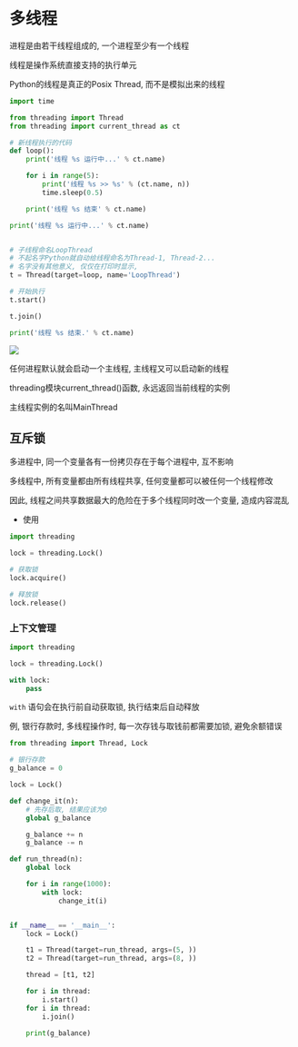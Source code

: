 <!--
 * @Description: 
 * @Version: 1.0
 * @Autor: DaLao
 * @Email:  
 * @Date: 2021-01-26 11:01:43
 * @LastEditors: Please set LastEditors
 * @LastEditTime: 2023-10-28 18:30:27
-->

# 多线程

进程是由若干线程组成的, 一个进程至少有一个线程

线程是操作系统直接支持的执行单元

Python的线程是真正的Posix Thread, 而不是模拟出来的线程

```py
import time

from threading import Thread
from threading import current_thread as ct

# 新线程执行的代码
def loop():
    print('线程 %s 运行中...' % ct.name)

    for i in range(5):
        print('线程 %s >> %s' % (ct.name, n))
        time.sleep(0.5)

    print('线程 %s 结束' % ct.name)

print('线程 %s 运行中...' % ct.name)


# 子线程命名LoopThread
# 不起名字Python就自动给线程命名为Thread-1, Thread-2...
# 名字没有其他意义, 仅仅在打印时显示,
t = Thread(target=loop, name='LoopThread')

# 开始执行
t.start()

t.join()

print('线程 %s 结束.' % ct.name)
```

![](https://cdn.hurra.ltd/img/20211217234005.png)

任何进程默认就会启动一个主线程, 主线程又可以启动新的线程

threading模块current_thread()函数, 永远返回当前线程的实例

主线程实例的名叫MainThread

## 互斥锁

多进程中, 同一个变量各有一份拷贝存在于每个进程中, 互不影响

多线程中, 所有变量都由所有线程共享, 任何变量都可以被任何一个线程修改

因此, 线程之间共享数据最大的危险在于多个线程同时改一个变量, 造成内容混乱

- 使用

```py
import threading

lock = threading.Lock()

# 获取锁
lock.acquire()

# 释放锁
lock.release()
```

### 上下文管理

```py
import threading

lock = threading.Lock()

with lock:
    pass
```

`with` 语句会在执行前自动获取锁, 执行结束后自动释放

例, 银行存款时, 多线程操作时, 每一次存钱与取钱前都需要加锁, 避免余额错误

```py
from threading import Thread, Lock

# 银行存款
g_balance = 0

lock = Lock()

def change_it(n):
    # 先存后取, 结果应该为0
    global g_balance

    g_balance += n
    g_balance -= n

def run_thread(n):
    global lock

    for i in range(1000):
        with lock:
            change_it(i)


if __name__ == '__main__':
    lock = Lock()

    t1 = Thread(target=run_thread, args=(5, ))
    t2 = Thread(target=run_thread, args=(8, ))

    thread = [t1, t2]

    for i in thread:
        i.start()
    for i in thread:
        i.join()

    print(g_balance)
```
